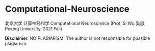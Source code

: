 # Computational-Neuroscience
北京大学 计算神经科学 Computational Neuroscience (Prof. Si Wu 吴思, Peking University, 2021 Fall)

**Disclaimer**: NO PLAGIARISM. The author is not responsible for possible plagiarism.
